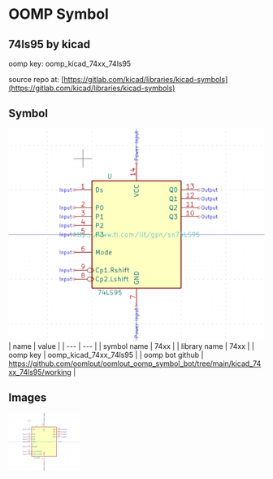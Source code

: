 # OOMP Symbol  
## 74ls95  by kicad  
  
oomp key: oomp_kicad_74xx_74ls95  
  
source repo at: [https://gitlab.com/kicad/libraries/kicad-symbols](https://gitlab.com/kicad/libraries/kicad-symbols)  
## Symbol  
  
[![working.png](working_600.png)](working.png)  
| name | value | 
| --- | --- | 
| symbol name | 74xx | 
| library name | 74xx | 
| oomp key | oomp_kicad_74xx_74ls95 | 
| oomp bot github | https://github.com/oomlout/oomlout_oomp_symbol_bot/tree/main/kicad_74xx_74ls95/working | 
## Images  
  
[![working.png](working_140.png)](working.png)  
